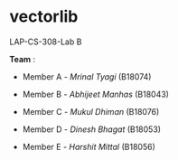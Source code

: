 # vectorlib

LAP-CS-308-Lab B

**Team** :

- Member A - *Mrinal Tyagi* (B18074)

- Member B - *Abhijeet Manhas* (B18043)

- Member C - *Mukul Dhiman* (B18076)

- Member D - *Dinesh Bhagat* (B18053)

- Member E - *Harshit Mittal* (B18056)
